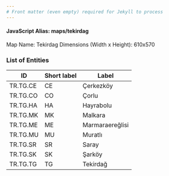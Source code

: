```yaml
---
# Front matter (even empty) required for Jekyll to process
---
```


#### JavaScript Alias: maps/tekirdag

Map Name: Tekirdag
Dimensions (Width x Height): 610x570





### List of Entities

ID | Short label | Label
---|---|---|
TR.TG.CE | CE | Çerkezköy
TR.TG.CO | CO | Çorlu
TR.TG.HA | HA | Hayrabolu
TR.TG.MK | MK | Malkara
TR.TG.ME | ME | Marmaraereğlisi
TR.TG.MU | MU | Muratlı
TR.TG.SR | SR | Saray
TR.TG.SK | SK | Şarköy
TR.TG.TG | TG | Tekirdağ